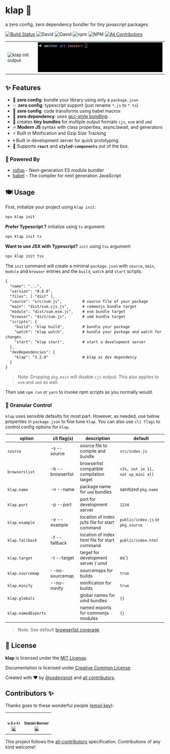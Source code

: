 # klap :clap:

a zero config, zero dependency bundler for tiny javascript packages.

<!-- prettier-ignore-start -->
[![Build Status](https://img.shields.io/travis/osdevisnot/klap/master?style=flat-square)](https://travis-ci.org/osdevisnot/klap)
![David](https://img.shields.io/david/osdevisnot/klap?style=flat-square)
![David](https://img.shields.io/david/dev/osdevisnot/klap?style=flat-square)
![npm](https://img.shields.io/npm/v/klap?style=flat-square)
![NPM](https://img.shields.io/npm/l/klap?style=flat-square)<!-- ALL-CONTRIBUTORS-BADGE:START - Do not remove or modify this section -->
[![All Contributors](https://img.shields.io/badge/all_contributors-2-orange.svg?style=flat-square)](#contributors-)
<!-- ALL-CONTRIBUTORS-BADGE:END -->
<!-- prettier-ignore-end -->

<table border="0">
<tr><td>
<img src="docs/klap-init.gif" alt="klap init output">
</td><td>
<img src="docs/klap-build.gif" alt="klap build output">
</td></tr>
</table>

## :sparkles: Features

- :tada: **zero config**: bundle your library using only a `package.json`
- :boom: **zero config**: typescript support (just rename `*.js` to `*.ts`)
- :star2: **zero config**: code transforms using babel macros
- :rocket: **zero dependency**: uses [gcc-style bundling](https://www.npmjs.com/package/@zeit/ncc).
- :octopus: creates **tiny bundles** for multiple output formats `cjs`, `esm` and `umd`
- :fire: **Modern JS** syntax with class properties, async/await, and generators
- :zap: Built in Minification and Gzip Size Tracking
- :cyclone: Built in development server for quick prototyping.
- :confetti_ball: Supports **`react`** and **`styled-components`** out of the box.

### :muscle: Powered By

- [rollup](https://rollupjs.org) - Next-generation ES module bundler
- [babel](https://babeljs.io) - The compiler for next generation JavaScript

## :plate_with_cutlery: Usage

First, initialize your project using `klap init`:

```bash
npx klap init
```

**Prefer Typescript ?** initialize using `ts` argument:

```bash
npx klap init ts
```

**Want to use JSX with Typescript?** `init` using `tsx` argument:

```bash
npx klap init tsx
```

The `init` command will create a minimal `package.json` with `source`, `main`, `module` and `browser` entries and the `build`, `watch` and `start` scripts.

```jsonc
{
  "name": "...",
  "version": "0.0.0",
  "files": [ "dist" ],
  "source": "src/sum.js",         # source file of your package
  "main": "dist/sum.cjs.js",      # commonjs bundle target
  "module": "dist/sum.esm.js",    # esm bundle target
  "browser": "dist/sum.js",       # umd bundle target
  "scripts": {
    "build": "klap build",        # bundle your package
    "watch": "klap watch",        # bundle your package and watch for changes
    "start": "klap start",        # start a development server
  },
  "devDependencies": {
    "klap": "3.2.0"               # klap as dev dependency
  }
}

```

> Note: Dropping `pkg.main` will disable `cjs` output. This also applies to `esm` and `umd` as well.

Then use `npm run` or `yarn` to invoke npm scripts as you normally would.

### :anger: Granular Control

`klap` uses sensible defaults for most part. However, as needed, use below properties in `package.json` to fine tune `klap`. You can also use `cli flags` to control config options for `klap`.

| option              | cli flag(s)           | description                                    | default                           |
| ------------------- | --------------------- | ---------------------------------------------- | --------------------------------- |
| `source`            | -s&nbsp;--source      | source file to compile and bundle              | `src/index.js`                    |
| `browserslist`      | -b&nbsp;--browserlist | browserlist compatible compilation target      | `>1%, not ie 11, not op_mini all` |
| `klap.name`         | -n&nbsp;--name        | package name for `umd` bundles                 | sanitized `pkg.name`              |
| `klap.port`         | -p&nbsp;--port        | port for development server                    | `1234`                            |
| `klap.example`      | -e&nbsp;--example     | location of index js/ts file for start command | `public/index.js` or `pkg.source` |
| `klap.fallback`     | -f&nbsp;--fallback    | location of index html file for start command  | `public/index.html`               |
| `klap.target`       | -t&nbsp;--target      | target for development server (`umd|es`)       | `es`                              |
| `klap.sourcemap`    | --no-sourcemap        | sourcemaps for builds                          | `true`                            |
| `klap.minify`       | --no-minify           | minification for builds                        | `true`                            |
| `klap.globals`      |                       | global names for umd bundles                   | `{}`                              |
| `klap.namedExports` |                       | named exports for commonjs modules             | `{}`                              |

> Note: See default [browserlist coverage](https://browserl.ist/?q=%3E1%25%2C+not+ie+11%2C+not+op_mini+all)

## :clinking_glasses: License

**klap** is licensed under the [MIT License](http://opensource.org/licenses/MIT).

Documentation is licensed under [Creative Common License](http://creativecommons.org/licenses/by/4.0/).

Created with ❤️ by [@osdevisnot](https://github.com/osdevisnot) and [all contributors](https://github.com/osdevisnot/klap/graphs/contributors).

## Contributors ✨

Thanks goes to these wonderful people ([emoji key](https://allcontributors.org/docs/en/emoji-key)):

<!-- ALL-CONTRIBUTORS-LIST:START - Do not remove or modify this section -->
<!-- prettier-ignore-start -->
<!-- markdownlint-disable -->
<table>
  <tr>
    <td align="center"><a href="https://v1rtl.site"><img src="https://avatars0.githubusercontent.com/u/35937217?v=4" width="100px;" alt=""/><br /><sub><b>v 1 r t l</b></sub></a><br /><a href="https://github.com/osdevisnot/klap/commits?author=talentlessguy" title="Code">💻</a></td>
    <td align="center"><a href="https://github.com/dnl-brnr"><img src="https://avatars1.githubusercontent.com/u/58155720?v=4" width="100px;" alt=""/><br /><sub><b>Daniel Berner</b></sub></a><br /><a href="https://github.com/osdevisnot/klap/commits?author=dnl-brnr" title="Code">💻</a></td>
  </tr>
</table>

<!-- markdownlint-enable -->
<!-- prettier-ignore-end -->

<!-- ALL-CONTRIBUTORS-LIST:END -->

This project follows the [all-contributors](https://github.com/all-contributors/all-contributors) specification. Contributions of any kind welcome!
